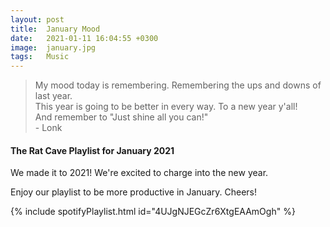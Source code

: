 ```yaml
---
layout: post
title:  January Mood
date:   2021-01-11 16:04:55 +0300
image:  january.jpg
tags:   Music
---
```


> My mood today is remembering. Remembering the ups and downs of last year. <br>This year is going to be better in every way. To a new year y'all! <br>And remember to "Just shine all you can!"<br> - Lonk


#### The Rat Cave Playlist for January 2021

We made it to 2021! We're excited to charge into the new year. 

Enjoy our playlist to be more productive in January. Cheers!

{% include spotifyPlaylist.html id="4UJgNJEGcZr6XtgEAAmOgh" %}